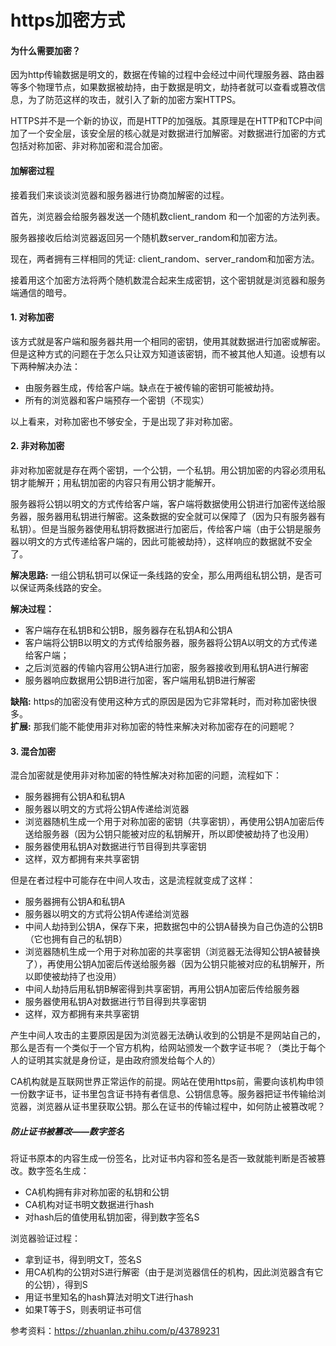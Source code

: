 # https加密方式

#### 为什么需要加密？
因为http传输数据是明文的，数据在传输的过程中会经过中间代理服务器、路由器等多个物理节点，如果数据被劫持，由于数据是明文，劫持者就可以查看或篡改信息，为了防范这样的攻击，就引入了新的加密方案HTTPS。

HTTPS并不是一个新的协议，而是HTTP的加强版。其原理是在HTTP和TCP中间加了一个安全层，该安全层的核心就是对数据进行加解密。对数据进行加密的方式包括对称加密、非对称加密和混合加密。

#### 加解密过程
接着我们来谈谈浏览器和服务器进行协商加解密的过程。

首先，浏览器会给服务器发送一个随机数client_random 和一个加密的方法列表。

服务器接收后给浏览器返回另一个随机数server_random和加密方法。

现在，两者拥有三样相同的凭证: client_random、server_random和加密方法。

接着用这个加密方法将两个随机数混合起来生成密钥，这个密钥就是浏览器和服务端通信的暗号。

#### 1. 对称加密
该方式就是客户端和服务器共用一个相同的密钥，使用其就数据进行加密或解密。但是这种方式的问题在于怎么只让双方知道该密钥，而不被其他人知道。设想有以下两种解决办法：
- 由服务器生成，传给客户端。缺点在于被传输的密钥可能被劫持。
- 所有的浏览器和客户端预存一个密钥（不现实）

以上看来，对称加密也不够安全，于是出现了非对称加密。
#### 2. 非对称加密
非对称加密就是存在两个密钥，一个公钥，一个私钥。用公钥加密的内容必须用私钥才能解开；用私钥加密的内容只有用公钥才能解开。

服务器将公钥以明文的方式传给客户端，客户端将数据使用公钥进行加密传送给服务器，服务器用私钥进行解密。这条数据的安全就可以保障了（因为只有服务器有私钥）。但是当服务器使用私钥将数据进行加密后，传给客户端（由于公钥是服务器以明文的方式传递给客户端的，因此可能被劫持），这样响应的数据就不安全了。

**解决思路:** 一组公钥私钥可以保证一条线路的安全，那么用两组私钥公钥，是否可以保证两条线路的安全。

**解决过程：**
- 客户端存在私钥B和公钥B，服务器存在私钥A和公钥A
- 客户端将公钥B以明文的方式传给服务器，服务器将公钥A以明文的方式传递给客户端；
- 之后浏览器的传输内容用公钥A进行加密，服务器接收到用私钥A进行解密
- 服务器响应数据用公钥B进行加密，客户端用私钥B进行解密

**缺陷:** https的加密没有使用这种方式的原因是因为它非常耗时，而对称加密快很多。<br>
**扩展:** 那我们能不能使用非对称加密的特性来解决对称加密存在的问题呢？

#### 3. 混合加密
混合加密就是使用非对称加密的特性解决对称加密的问题，流程如下：
- 服务器拥有公钥A和私钥A
- 服务器以明文的方式将公钥A传递给浏览器
- 浏览器随机生成一个用于对称加密的密钥（共享密钥），再使用公钥A加密后传送给服务器（因为公钥只能被对应的私钥解开，所以即使被劫持了也没用）
- 服务器使用私钥A对数据进行节目得到共享密钥
- 这样，双方都拥有来共享密钥

但是在者过程中可能存在中间人攻击，这是流程就变成了这样：
- 服务器拥有公钥A和私钥A
- 服务器以明文的方式将公钥A传递给浏览器
- 中间人劫持到公钥A，保存下来，把数据包中的公钥A替换为自己伪造的公钥B（它也拥有自己的私钥B）
- 浏览器随机生成一个用于对称加密的共享密钥（浏览器无法得知公钥A被替换了），再使用公钥A加密后传送给服务器（因为公钥只能被对应的私钥解开，所以即使被劫持了也没用）
- 中间人劫持后用私钥B解密得到共享密钥，再用公钥A加密后传给服务器
- 服务器使用私钥A对数据进行节目得到共享密钥
- 这样，双方都拥有来共享密钥

产生中间人攻击的主要原因是因为浏览器无法确认收到的公钥是不是网站自己的，那么是否有一个类似于一个官方机构，给网站颁发一个数字证书呢？（类比于每个人的证明其实就是身份证，是由政府颁发给每个人的）

CA机构就是互联网世界正常运作的前提。网站在使用https前，需要向该机构申领一份数字证书，证书里包含证书持有者信息、公钥信息等。服务器把证书传输给浏览器，浏览器从证书里获取公钥。那么在证书的传输过程中，如何防止被篡改呢？

##### 防止证书被篡改——数字签名
将证书原本的内容生成一份签名，比对证书内容和签名是否一致就能判断是否被篡改。数字签名生成：
- CA机构拥有非对称加密的私钥和公钥
- CA机构对证书明文数据进行hash
- 对hash后的值使用私钥加密，得到数字签名S

浏览器验证过程：
- 拿到证书，得到明文T，签名S
- 用CA机构的公钥对S进行解密（由于是浏览器信任的机构，因此浏览器含有它的公钥），得到S
- 用证书里知名的hash算法对明文T进行hash
- 如果T等于S，则表明证书可信

参考资料：https://zhuanlan.zhihu.com/p/43789231